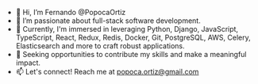 - 👋 Hi, I’m Fernando @PopocaOrtiz
- 👀 I’m passionate about full-stack software development.
- 🌱 Currently, I'm immersed in leveraging Python, Django, JavaScript, TypeScript, React, Redux, Redis, Docker, Git, PostgreSQL, AWS, Celery, Elasticsearch and more to craft robust applications.
- 💼 Seeking opportunities to contribute my skills and make a meaningful impact.
- 📫 Let's connect! Reach me at popoca.ortiz@gmail.com

<!---
PopocaOrtiz/PopocaOrtiz is a ✨ special ✨ repository because its `README.md` (this file) appears on your GitHub profile.
You can click the Preview link to take a look at your changes.
--->
